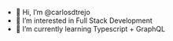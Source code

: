 - 👋 Hi, I’m @carlosdtrejo
- 👀 I’m interested in Full Stack Development
- 🌱 I’m currently learning Typescript + GraphQL

<!---
carlosdtrejo/carlosdtrejo is a ✨ special ✨ repository because its `README.md` (this file) appears on your GitHub profile.
You can click the Preview link to take a look at your changes.
--->
